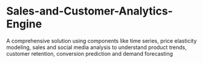 # Sales-and-Customer-Analytics-Engine
A comprehensive solution using components like time series, price elasticity modeling, sales and social media analysis to understand product trends, customer retention, conversion prediction and demand forecasting

